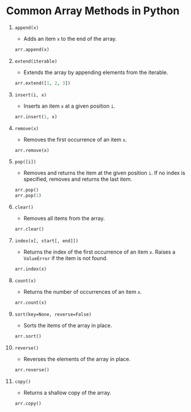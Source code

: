 # Common Array Methods in Python

1. `append(x)`

   - Adds an item `x` to the end of the array.

   ```python
   arr.append(x)
   ```

2. `extend(iterable)`

   - Extends the array by appending elements from the iterable.

   ```python
   arr.extend([1, 2, 3])
   ```

3. `insert(i, x)`

   - Inserts an item `x` at a given position `i`.

   ```python
   arr.insert(1, x)
   ```

4. `remove(x)`

   - Removes the first occurrence of an item `x`.

   ```python
   arr.remove(x)
   ```

5. `pop([i])`

   - Removes and returns the item at the given position `i`. If no index is specified, removes and returns the last item.

   ```python
   arr.pop()
   arr.pop(1)
   ```

6. `clear()`

   - Removes all items from the array.

   ```python
   arr.clear()
   ```

7. `index(x[, start[, end]])`

   - Returns the index of the first occurrence of an item `x`. Raises a `ValueError` if the item is not found.

   ```python
   arr.index(x)
   ```

8. `count(x)`

   - Returns the number of occurrences of an item `x`.

   ```python
   arr.count(x)
   ```

9. `sort(key=None, reverse=False)`

   - Sorts the items of the array in place.

   ```python
   arr.sort()
   ```

10. `reverse()`

    - Reverses the elements of the array in place.

    ```python
    arr.reverse()
    ```

11. `copy()`
    - Returns a shallow copy of the array.
    ```python
    arr.copy()
    ```
